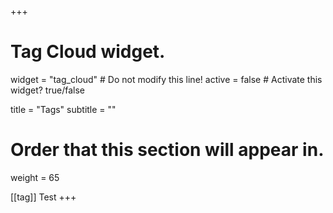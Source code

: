 +++
# Tag Cloud widget.
widget = "tag_cloud"  # Do not modify this line!
active = false  # Activate this widget? true/false

title = "Tags"
subtitle = ""

# Order that this section will appear in.
weight = 65

[[tag]] Test
+++
